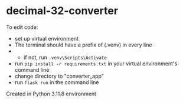 # decimal-32-converter

To edit code: 
* set up virtual environment
* The terminal should have a prefix of (.venv) in every line
* * if not, run `.venv\Scripts\Activate`
* run `pip install -r requirements.txt` in your virtual environment's command line
* change directory to "converter_app"
* run `flask run` in the command line


Created in Python 3.11.8 environment
